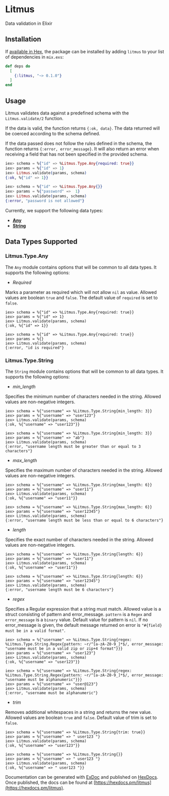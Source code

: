 # Litmus

Data validation in Elixir

## Installation

If [available in Hex](https://hex.pm/docs/publish), the package can be installed
by adding `litmus` to your list of dependencies in `mix.exs`:

```elixir
def deps do
  [
    {:litmus, "~> 0.1.0"}
  ]
end
```

## Usage

Litmus validates data against a predefined schema with the `Litmus.validate/2` function.

If the data is valid, the function returns `{:ok, data}`. The data returned will be coerced according to the schema defined.

If the data passed does not follow the rules defined in the schema, the function returns `{:error, error_message}`. It will also return an error when receiving a field that has not been specified in the provided schema.

```elixir
iex> schema = %{"id" => %Litmus.Type.Any{required: true}}
iex> params = %{"id" => 1}
iex> Litmus.validate(params, schema)
{:ok, %{"id" => 1}}

iex> schema = %{"id" => %Litmus.Type.Any{}}
iex> params = %{"password" =>  1}
iex> Litmus.validate(params, schema)
{:error, "password is not allowed"}
```

Currently, we support the following data types:

* [**Any**](#module-litmus-type-any)
* [**String**](#module-litmus-type-string)

## Data Types Supported

### Litmus.Type.Any

The `Any` module contains options that will be common to all data types. It supports the following options:
  * *Required*

  Marks a parameter as required which will not allow `nil` as value. Allowed values are boolean `true` and `false`. The default value of `required` is set to `false`.

```
iex> schema = %{"id" => %Litmus.Type.Any{required: true}}
iex> params = %{"id" => 1}
iex> Litmus.validate(params, schema)
{:ok, %{"id" => 1}}

iex> schema = %{"id" => %Litmus.Type.Any{required: true}}
iex> params = %{}
iex> Litmus.validate(params, schema)
{:error, "id is required"}
```

### Litmus.Type.String

The `String` module contains options that will be common to all data types. It supports the following options:
  * *min_length*

  Specifies the minimum number of characters needed in the string. Allowed values are non-negative integers.

```
iex> schema = %{"username" => %Litmus.Type.String{min_length: 3}}
iex> params = %{"username" => "user123"}
iex> Litmus.validate(params, schema)
{:ok, %{"username" => "user123"}}

iex> schema = %{"username" => %Litmus.Type.String{min_length: 3}}
iex> params = %{"username" => "ab"}
iex> Litmus.validate(params, schema)
{:error, "username length must be greater than or equal to 3 characters"}
```

  * *max_length*

  Specifies the maximum number of characters needed in the string. Allowed values are non-negative integers.

```
iex> schema = %{"username" => %Litmus.Type.String{max_length: 6}}
iex> params = %{"username" => "user11"}
iex> Litmus.validate(params, schema)
{:ok, %{"username" => "user11"}}

iex> schema = %{"username" => %Litmus.Type.String{max_length: 6}}
iex> params = %{"username" => "user12345"}
iex> Litmus.validate(params, schema)
{:error, "username length must be less than or equal to 6 characters"}
```

  * *length*

  Specifies the exact number of characters needed in the string. Allowed values are non-negative integers.

```
iex> schema = %{"username" => %Litmus.Type.String{length: 6}}
iex> params = %{"username" => "user11"}
iex> Litmus.validate(params, schema)
{:ok, %{"username" => "user11"}}

iex> schema = %{"username" => %Litmus.Type.String{length: 6}}
iex> params = %{"username" => "user12345"}
iex> Litmus.validate(params, schema)
{:error, "username length must be 6 characters"}
```

  * *regex*

  Specifies a Regular expression that a string must match. Allowed value is a struct consisting of pattern and error_message. `pattern` is a `Regex` and `error_message` is a `binary` value. Default value for pattern is `nil`. If no error_message is given, the default message returned on error is `"#{field} must be in a valid format"`.

```
iex> schema = %{"username" => %Litmus.Type.String{regex: %Litmus.Type.String.Regex{pattern: ~r/^[a-zA-Z0-9_]*$/, error_message: "username must be in a valid zip or zip+4 format"}}}
iex> params = %{"username" => "user123"}
iex> Litmus.validate(params, schema)
{:ok, %{"username" => "user123"}}

iex> schema = %{"username" => %Litmus.Type.String{regex: %Litmus.Type.String.Regex{pattern: ~r/^[a-zA-Z0-9_]*$/, error_message: "username must be alphanumeric"}}}
iex> params = %{"username" => "user@123"}
iex> Litmus.validate(params, schema)
{:error, "username must be alphanumeric"}
```

  * *trim*

  Removes additional whitespaces in a string and returns the new value. Allowed values are boolean `true` and `false`. Default value of trim is set to `false`.

```
iex> schema = %{"username" => %Litmus.Type.String{trim: true}}
iex> params = %{"username" => " user123 "}
iex> Litmus.validate(params, schema)
{:ok, %{"username" => "user123"}}

iex> schema = %{"username" => %Litmus.Type.String{}}
iex> params = %{"username" => " user123 "}
iex> Litmus.validate(params, schema)
{:ok, %{"username" => " user123 "}}
```

Documentation can be generated with [ExDoc](https://github.com/elixir-lang/ex_doc)
and published on [HexDocs](https://hexdocs.pm). Once published, the docs can
be found at [https://hexdocs.pm/litmus](https://hexdocs.pm/litmus).

